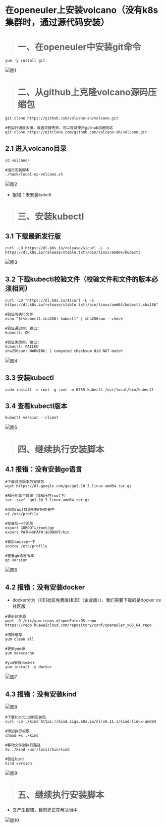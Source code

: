 # 在openeuler上安装volcano（没有k8s集群时，通过源代码安装）

> # 一、在openeuler中安装git命令

```
yum -y install git
```

![图1](https://images.gitee.com/uploads/images/2021/0812/221344_ffe56952_9392840.png "1.png")

> # 二、从github上克隆volcano源码压缩包

```
git clone https://github.com/volcano-sh/volcano.git

#若运行速度太慢，或者克隆失败，可以尝试使用github加速网站
git clone https://gitclone.com/github.com/volcano-sh/volcano.git
```

## 2.1 进入volcano目录

```
cd volcano/

#运行安装脚本
./hack/local-up-volcano.sh
```

![图2](https://images.gitee.com/uploads/images/2021/0812/221545_bed54517_9392840.png "2.png")

- 报错：未安装kubctl

> # 三、安装kubectl

## 3.1 下载最新发行版
```
curl -LO https://dl.k8s.io/release/$(curl -L -s https://dl.k8s.io/release/stable.txt)/bin/linux/amd64/kubectl
```

![图3](https://images.gitee.com/uploads/images/2021/0812/221558_3ff9084a_9392840.png "3.png")

## 3.2 下载kubectl校验文件（校验文件和文件的版本必须相同）
```
curl -LO "https://dl.k8s.io/$(curl -L -s https://dl.k8s.io/release/stable.txt)/bin/linux/amd64/kubectl.sha256"

#验证可执行文件
echo "$(<kubectl.sha256) kubectl" | sha256sum --check

#验证通过时，输出：
kubectl: OK

#验证失败时，输出：
kubectl: FAILED
sha256sum: WARNING: 1 computed checksum did NOT match
```

![图4](https://images.gitee.com/uploads/images/2021/0812/221807_8e85b263_9392840.png "4.png")

## 3.3 安装kubectl
```
sudo install -o root -g root -m 0755 kubectl /usr/local/bin/kubectl
```

## 3.4 查看kubectl版本
```
kubectl version --client
```

![图5](https://images.gitee.com/uploads/images/2021/0812/221826_f93431a1_9392840.png "kubectl.png")

> # 四、继续执行安装脚本

## 4.1 报错：没有安装go语言
```
#下载对应版本的安装包
wget https://dl.google.com/go/go1.10.3.linux-amd64.tar.gz

#解压到某个目录（我解压在root下）
tar -zxvf  go1.10.3.linux-amd64.tar.gz

#添加root目录到PATH变量中
vi /etc/profile

#在最后一行添加
export GOROOT=/root/go
export PATH=$PATH:$GOROOT/bin

#最后source一下
source /etc/profile

#查看go语言版本
go version
```

![图6](https://images.gitee.com/uploads/images/2021/0812/221912_4c4ff2aa_9392840.png "6.png")

## 4.2 报错：没有安装docker

- docker分为（CE(社区免费版)和EE（企业版）），我们需要下载的是docker ce社区版

```
#更新软件源
wget -O /etc/yum.repos.d/openEulerOS.repo https://repo.huaweicloud.com/repository/conf/openeuler_x86_64.repo

#清除缓存
yum clean all

#更新yum源
yum makecache

#yum安装docker
yum install -y docker
```

![图7](https://images.gitee.com/uploads/images/2021/0812/221939_3ae65e90_9392840.png "8.png")

## 4.3 报错：没有安装kind

![图8](https://images.gitee.com/uploads/images/2021/0812/222005_52571a6b_9392840.png "7.png")

```
#下载kind二进制安装包  
curl -Lo ./kind https://kind.sigs.k8s.io/dl/v0.11.1/kind-linux-amd64  
  
#添加执行权限  
chmod +x ./kind  
	  
#移动文件到执行路径  
mv ./kind /usr/local/bin/kind  

#验证kind  
kind version 
```

![图9](https://images.gitee.com/uploads/images/2021/0812/222059_06da55d9_9392840.png "kind.png")

> # 五、继续执行安装脚本

- 又产生报错，目前还正在解决当中

![图10](https://images.gitee.com/uploads/images/2021/0812/222113_3ab6f8ea_9392840.png "last.png")










 















 

 